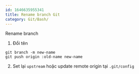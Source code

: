 ```yaml
---
id: 1646635955341
title: Rename branch Git
category: Git/Bash/
---
```


Rename branch

1. Đổi tên
```
git branch -m new-name
git push origin :old-name new-name
```
2. Set lại `upstream` hoặc update remote origin tại `.git/config`